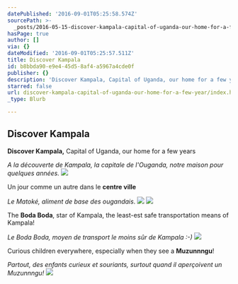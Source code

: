 ```yaml
---
datePublished: '2016-09-01T05:25:58.574Z'
sourcePath: >-
  _posts/2016-05-15-discover-kampala-capital-of-uganda-our-home-for-a-few-year.md
hasPage: true
author: []
via: {}
dateModified: '2016-09-01T05:25:57.511Z'
title: Discover Kampala
id: b8bbda90-e9e4-45d5-8af4-a5967a4cde0f
publisher: {}
description: 'Discover Kampala, Capital of Uganda, our home for a few years'
starred: false
url: discover-kampala-capital-of-uganda-our-home-for-a-few-year/index.html
_type: Blurb

---
```

## **Discover Kampala**

**Discover Kampala,** Capital of Uganda, our home for a few years

_A la découverte de Kampala, la capitale de l'Ouganda, notre maison pour quelques années._
![](https://the-grid-user-content.s3-us-west-2.amazonaws.com/8c47abc9-dd11-44ad-b511-7753e4e224a0.jpg)

Un jour comme un autre dans le **centre ville**

_Le Matoké, aliment de base des ougandais_.
![](https://the-grid-user-content.s3-us-west-2.amazonaws.com/634a445f-c730-4c3d-b6bf-a8e43e720cc1.jpg)
![](https://the-grid-user-content.s3-us-west-2.amazonaws.com/0b72e68b-3577-4e87-87c0-e570e31a83ab.jpg)

The **Boda Boda**, star of Kampala, the least-est safe transportation means of Kampala!

_Le Boda Boda, moyen de transport le moins sûr de Kampala :-)_
![](https://the-grid-user-content.s3-us-west-2.amazonaws.com/5a0bab26-9789-4f30-a7bd-3cdbc11acdeb.jpg)

Curious children everywhere, especially when they see a **Muzunnngu**!

_Partout, des enfants curieux et souriants, surtout quand il aperçoivent un Muzunnngu!_
![](https://s3-us-west-2.amazonaws.com/the-grid-img/p/5e40a992d6fa0e05de0f2a3169d9ecb6021e4ae9.jpg)